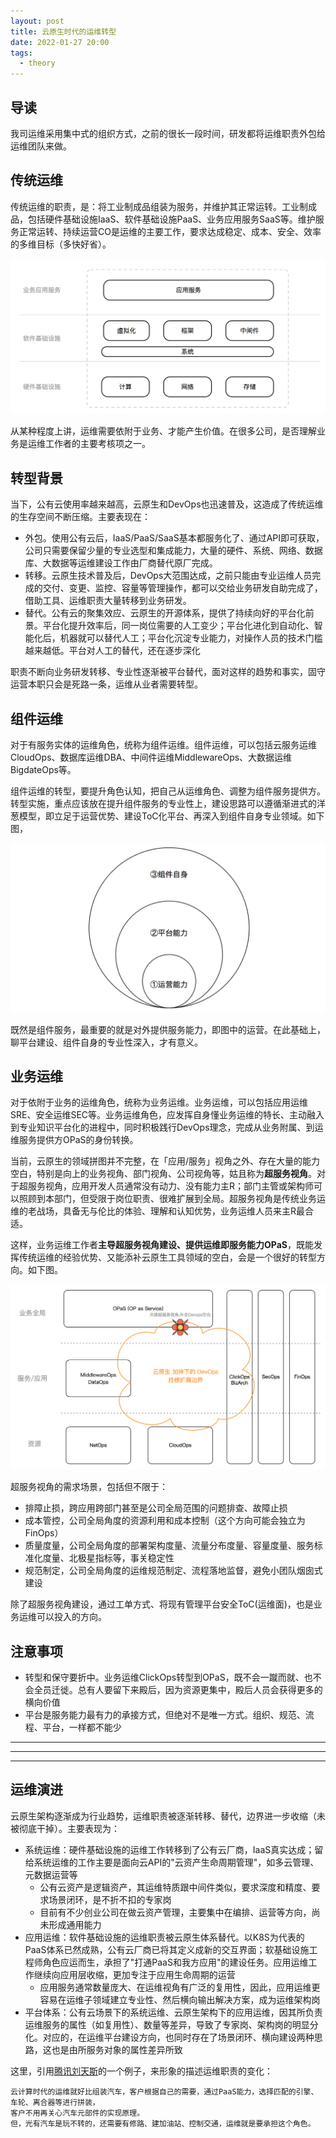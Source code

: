 ```yaml
---
layout: post
title: 云原生时代的运维转型
date: 2022-01-27 20:00
tags:
  - theory
---
```


## 导读
我司运维采用集中式的组织方式，之前的很长一段时间，研发都将运维职责外包给运维团队来做。


## 传统运维
传统运维的职责，是：将工业制成品组装为服务，并维护其正常运转。工业制成品，包括硬件基础设施IaaS、软件基础设施PaaS、业务应用服务SaaS等。维护服务正常运转、持续运营CO是运维的主要工作，要求达成稳定、成本、安全、效率的多维目标（多快好省）。

![page.png](https://raw.githubusercontent.com/niean/niean.github.io/master/images/20200125/op-model.png)

从某种程度上讲，运维需要依附于业务、才能产生价值。在很多公司，是否理解业务是运维工作者的主要考核项之一。


## 转型背景
当下，公有云使用率越来越高，云原生和DevOps也迅速普及，这造成了传统运维的生存空间不断压缩。主要表现在：

- 外包。使用公有云后，IaaS/PaaS/SaaS基本都服务化了、通过API即可获取，公司只需要保留少量的专业选型和集成能力，大量的硬件、系统、网络、数据库、大数据等运维建设工作由厂商替代原厂完成。
- 转移。云原生技术普及后，DevOps大范围达成，之前只能由专业运维人员完成的交付、变更、监控、容量等管理操作，都可以交给业务研发自助完成了，借助工具、运维职责大量转移到业务研发。
- 替代。公有云的聚集效应、云原生的开源体系，提供了持续向好的平台化前景。平台化提升效率后，同一岗位需要的人工变少；平台化进化到自动化、智能化后，机器就可以替代人工；平台化沉淀专业能力，对操作人员的技术门槛越来越低。平台对人工的替代，还在逐步深化

职责不断向业务研发转移、专业性逐渐被平台替代，面对这样的趋势和事实，固守运营本职只会是死路一条，运维从业者需要转型。


## 组件运维
对于有服务实体的运维角色，统称为组件运维。组件运维，可以包括云服务运维CloudOps、数据库运维DBA、中间件运维MiddlewareOps、大数据运维BigdateOps等。

组件运维的转型，要提升角色认知，把自己从运维角色、调整为组件服务提供方。转型实施，重点应该放在提升组件服务的专业性上，建设思路可以遵循渐进式的洋葱模型，即立足于运营优势、建设ToC化平台、再深入到组件自身专业领域。如下图，

![pict](https://raw.githubusercontent.com/niean/niean.github.io/master/images/20220127/sa-yangcong.png)

既然是组件服务，最重要的就是对外提供服务能力，即图中的运营。在此基础上，聊平台建设、组件自身的专业性深入，才有意义。


## 业务运维
对于依附于业务的运维角色，统称为业务运维。业务运维，可以包括应用运维SRE、安全运维SEC等。业务运维角色，应发挥自身懂业务运维的特长、主动融入到专业知识平台化的进程中，同时积极践行DevOps理念，完成从业务附属、到运维服务提供方OPaS的身份转换。

当前，云原生的领域拼图并不完整，在「应用/服务」视角之外、存在大量的能力空白，特别是向上的业务视角、部门视角、公司视角等，姑且称为**超服务视角**。对于超服务视角，应用开发人员通常没有动力、没有能力主R；部门主管或架构师可以照顾到本部门，但受限于岗位职责、很难扩展到全局。超服务视角是传统业务运维的老战场，具备无与伦比的体验、理解和认知优势，业务运维人员来主R最合适。

这样，业务运维工作者**主导超服务视角建设、提供运维即服务能力OPaS**，既能发挥传统运维的经验优势、又能添补云原生工具领域的空白，会是一个很好的转型方向。如下图。

![pict](https://raw.githubusercontent.com/niean/niean.github.io/master/images/20220127/OPaS.png)

超服务视角的需求场景，包括但不限于：

- 排障止损，跨应用跨部门甚至是公司全局范围的问题排查、故障止损
- 成本管控，公司全局角度的资源利用和成本控制（这个方向可能会独立为FinOps）
- 质量度量，公司全局角度的部署架构度量、流量分布度量、容量度量、服务标准化度量、北极星指标等，事关稳定性
- 规范制定，公司全局角度的运维规范制定、流程落地监督，避免小团队烟囱式建设


除了超服务视角建设，通过工单方式、将现有管理平台安全ToC(运维面)，也是业务运维可以投入的方向。


## 注意事项
- 转型和保守要折中。业务运维ClickOps转型到OPaS，既不会一蹴而就、也不会全员迁徙。总有人要留下来殿后，因为资源更集中，殿后人员会获得更多的横向价值
- 平台是服务能力最有力的承接方式，但绝对不是唯一方式。组织、规范、流程、平台，一样都不能少


---

---

---

## 运维演进
云原生架构逐渐成为行业趋势，运维职责被逐渐转移、替代，边界进一步收缩（未被彻底干掉）。主要表现为：

- 系统运维：硬件基础设施的运维工作转移到了公有云厂商，IaaS真实达成；留给系统运维的工作主要是面向云API的"云资产生命周期管理"，如多云管理、元数据运营等
    - 公有云资产是逻辑资产，其运维特质跟中间件类似，要求深度和精度、要求场景闭环，是不折不扣的专家岗
    - 目前有不少创业公司在做云资产管理，主要集中在编排、运营等方向，尚未形成通用能力
- 应用运维：软件基础设施的运维职责被云原生体系替代。以K8S为代表的PaaS体系已然成熟，公有云厂商已将其定义成新的交互界面；软基础设施工程师角色应运而生，承担了"打通PaaS和我方应用"的建设任务。应用运维工作继续向应用层收缩，更加专注于应用生命周期的运营
    - 应用服务通常数量庞大、在运维视角有广泛的复用性，因此，应用运维更容易在运维子领域建立专业性、然后横向输出解决方案，成为运维架构岗
- 平台体系：公有云场景下的系统运维、云原生架构下的应用运维，因其所负责运维服务的属性（如复用性）、数量等差异，导致了专家岗、架构岗的明显分化。对应的，在运维平台建设方向，也同时存在了场景闭环、横向建设两种思路，这也是由所服务对象的属性差异所致

这里，引用[腾讯刘天斯](https://mp.weixin.qq.com/s/_wwlN7GeF6VkmrK3q5__tw)的一个例子，来形象的描述运维职责的变化：

```
云计算时代的运维就好比组装汽车，客户根据自己的需要，通过PaaS能力，选择匹配的引擎、车轮、离合器等进行拼装，  
客户不用再关心汽车元部件的实现原理。
但，光有汽车是玩不转的，还需要有修路、建加油站、控制交通，运维就是要承担这个角色。
```
